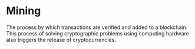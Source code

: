 # Mining

The process by which transactions are verified and added to a blockchain.
This process of solving cryptographic problems using computing hardware
also triggers the release of cryptocurrencies.

